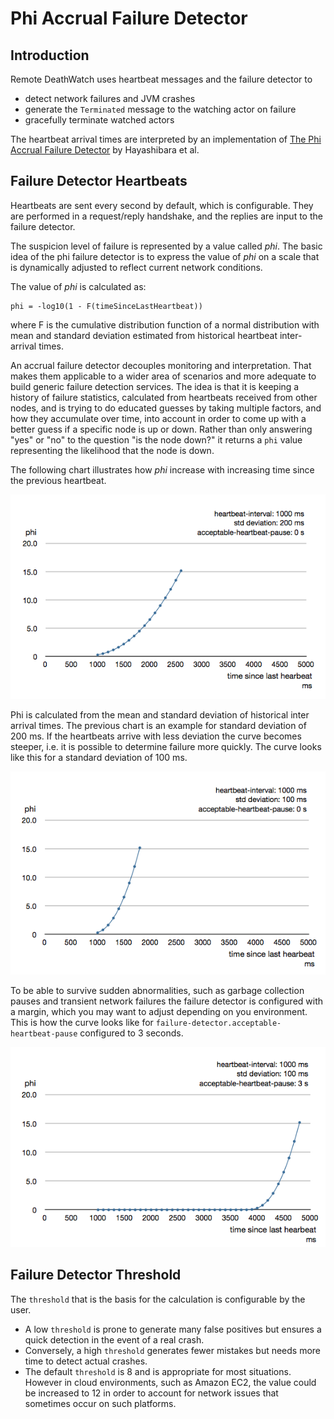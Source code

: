 # Phi Accrual Failure Detector

## Introduction

Remote DeathWatch uses heartbeat messages and the failure detector to 

* detect network failures and JVM crashes
* generate the `Terminated` message to the watching actor on failure 
* gracefully terminate watched actors  

The heartbeat arrival times are interpreted by an implementation of
[The Phi Accrual Failure Detector](https://pdfs.semanticscholar.org/11ae/4c0c0d0c36dc177c1fff5eb84fa49aa3e1a8.pdf) by Hayashibara et al.

## Failure Detector Heartbeats

Heartbeats are sent every second by default, which is configurable. They are performed in a request/reply handshake, and the replies are input to the failure detector.

The suspicion level of failure is represented by a value called *phi*.
The basic idea of the phi failure detector is to express the value of *phi* on a scale that
is dynamically adjusted to reflect current network conditions.

The value of *phi* is calculated as:

```
phi = -log10(1 - F(timeSinceLastHeartbeat))
```

where F is the cumulative distribution function of a normal distribution with mean
and standard deviation estimated from historical heartbeat inter-arrival times.

An accrual failure detector decouples monitoring and interpretation. That makes
them applicable to a wider area of scenarios and more adequate to build generic
failure detection services. The idea is that it is keeping a history of failure
statistics, calculated from heartbeats received from other nodes, and is
trying to do educated guesses by taking multiple factors, and how they
accumulate over time, into account in order to come up with a better guess if a
specific node is up or down. Rather than only answering "yes" or "no" to the
question "is the node down?" it returns a `phi` value representing the
likelihood that the node is down.
 
The following chart illustrates how *phi* increase with increasing time since the
previous heartbeat.

![phi1.png](../images/phi1.png)

Phi is calculated from the mean and standard deviation of historical
inter arrival times. The previous chart is an example for standard deviation
of 200 ms. If the heartbeats arrive with less deviation the curve becomes steeper,
i.e. it is possible to determine failure more quickly. The curve looks like this for
a standard deviation of 100 ms.

![phi2.png](../images/phi2.png)

To be able to survive sudden abnormalities, such as garbage collection pauses and
transient network failures the failure detector is configured with a margin, which
you may want to adjust depending on you environment.
This is how the curve looks like for `failure-detector.acceptable-heartbeat-pause` configured to
3 seconds.

![phi3.png](../images/phi3.png)
 
## Failure Detector Threshold

The `threshold` that is the basis for the calculation is configurable by the
user. 

* A low `threshold` is prone to generate many false positives but ensures
a quick detection in the event of a real crash. 
* Conversely, a high `threshold` generates fewer mistakes but needs more time to detect actual crashes. 
* The default `threshold` is 8 and is appropriate for most situations. However in
cloud environments, such as Amazon EC2, the value could be increased to 12 in
order to account for network issues that sometimes occur on such platforms.
